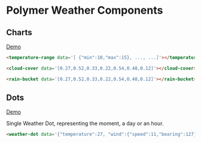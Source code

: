 # Polymer Weather Components

## Charts
[Demo](http://lib.max.pub/polymer/weather/charts)

```HTML
<temperature-range data='[ {"min":10,"max":15}, ..., ...]'></temperature-range>
```

```HTML
<cloud-cover data='[0.27,0.52,0.33,0.22,0.54,0.48,0.12]'></cloud-cover>
```
```HTML
<rain-bucket data='[0.27,0.52,0.33,0.22,0.54,0.48,0.12]'></rain-bucket>
```


## Dots
[Demo](http://lib.max.pub/polymer/weather/dots)

Single Weather Dot, representing the moment, a day or an hour.
```HTML
<weather-dot data='{"temperature":27, "wind":{"speed":11,"bearing":127}, "precipitation":{"type":"rain","probability":0.54} }'></weather-dot>
```
